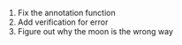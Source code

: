 1. Fix the annotation function
2. Add verification for error
3. Figure out why the moon is the wrong way